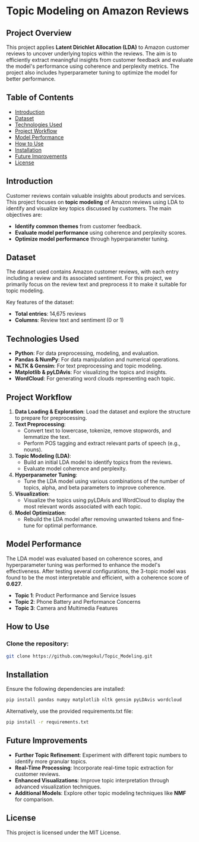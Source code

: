 # Topic Modeling on Amazon Reviews

## Project Overview

This project applies **Latent Dirichlet Allocation (LDA)** to Amazon customer reviews to uncover underlying topics within the reviews. The aim is to efficiently extract meaningful insights from customer feedback and evaluate the model's performance using coherence and perplexity metrics. The project also includes hyperparameter tuning to optimize the model for better performance.

## Table of Contents
- [Introduction](#introduction)
- [Dataset](#dataset)
- [Technologies Used](#technologies-used)
- [Project Workflow](#project-workflow)
- [Model Performance](#model-performance)
- [How to Use](#how-to-use)
- [Installation](#installation)
- [Future Improvements](#future-improvements)
- [License](#license)

## Introduction

Customer reviews contain valuable insights about products and services. This project focuses on **topic modeling** of Amazon reviews using LDA to identify and visualize key topics discussed by customers. The main objectives are:
- **Identify common themes** from customer feedback.
- **Evaluate model performance** using coherence and perplexity scores.
- **Optimize model performance** through hyperparameter tuning.

## Dataset

The dataset used contains Amazon customer reviews, with each entry including a review and its associated sentiment. For this project, we primarily focus on the review text and preprocess it to make it suitable for topic modeling.

Key features of the dataset:
- **Total entries**: 14,675 reviews
- **Columns**: Review text and sentiment (0 or 1)

## Technologies Used

- **Python**: For data preprocessing, modeling, and evaluation.
- **Pandas & NumPy**: For data manipulation and numerical operations.
- **NLTK & Gensim**: For text preprocessing and topic modeling.
- **Matplotlib & pyLDAvis**: For visualizing the topics and insights.
- **WordCloud**: For generating word clouds representing each topic.

## Project Workflow

1. **Data Loading & Exploration**: Load the dataset and explore the structure to prepare for preprocessing.
2. **Text Preprocessing**: 
   - Convert text to lowercase, tokenize, remove stopwords, and lemmatize the text.
   - Perform POS tagging and extract relevant parts of speech (e.g., nouns).
3. **Topic Modeling (LDA)**: 
   - Build an initial LDA model to identify topics from the reviews.
   - Evaluate model coherence and perplexity.
4. **Hyperparameter Tuning**:
   - Tune the LDA model using various combinations of the number of topics, alpha, and beta parameters to improve coherence.
5. **Visualization**:
   - Visualize the topics using pyLDAvis and WordCloud to display the most relevant words associated with each topic.
6. **Model Optimization**: 
   - Rebuild the LDA model after removing unwanted tokens and fine-tune for optimal performance.

## Model Performance

The LDA model was evaluated based on coherence scores, and hyperparameter tuning was performed to enhance the model's effectiveness. After testing several configurations, the 3-topic model was found to be the most interpretable and efficient, with a coherence score of **0.627**.

- **Topic 1**: Product Performance and Service Issues
- **Topic 2**: Phone Battery and Performance Concerns
- **Topic 3**: Camera and Multimedia Features

## How to Use

### Clone the repository:
```bash
git clone https://github.com/megokul/Topic_Modeling.git
```

## Installation
Ensure the following dependencies are installed:
```bash
pip install pandas numpy matplotlib nltk gensim pyLDAvis wordcloud
```
Alternatively, use the provided requirements.txt file:
```bash
pip install -r requirements.txt
```

## Future Improvements

- **Further Topic Refinement**: Experiment with different topic numbers to identify more granular topics.
- **Real-Time Processing**: Incorporate real-time topic extraction for customer reviews.
- **Enhanced Visualizations**: Improve topic interpretation through advanced visualization techniques.
- **Additional Models**: Explore other topic modeling techniques like **NMF** for comparison.

## License

This project is licensed under the MIT License.
